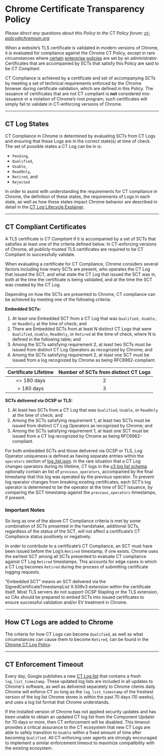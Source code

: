 # Chrome Certificate Transparency Policy
_Please direct any questions about this Policy to the CT Policy forum:
[ct-policy@chromium.org](https://groups.google.com/a/chromium.org/forum/#!forum/ct-policy)_

When a website’s TLS certificate is validated in modern versions of Chrome, it
is evaluated for compliance against the Chrome CT Policy, except in rare
circumstances where
[certain](https://cloud.google.com/docs/chrome-enterprise/policies/?policy=CertificateTransparencyEnforcementDisabledForCas)
[enterprise](https://cloud.google.com/docs/chrome-enterprise/policies/?policy=CertificateTransparencyEnforcementDisabledForLegacyCas)
[policies](https://cloud.google.com/docs/chrome-enterprise/policies/?policy=CertificateTransparencyEnforcementDisabledForUrls)
are set by an administrator. Certificates that are accompanied by SCTs that
satisfy this Policy are said to be *CT Compliant*.

CT Compliance is achieved by a certificate and set of accompanying SCTs by
meeting a set of technical requirements enforced by the Chrome browser during
certificate validation, which are defined in this Policy. The issuance of
certificates that are not CT compliant is **not** considered mis-issuance or a
violation of Chrome’s root program; such certificates will simply fail to
validate in CT-enforcing versions of Chrome.

---

## CT Log States
CT Compliance in Chrome is determined by evaluating SCTs from CT Logs and
ensuring that these Logs are in the correct state(s) at time of check. The set
of possible states a CT Log can be in is: 
* `Pending`,
* `Qualified`,
* `Usable`,
* `ReadOnly`, 
* `Retired`, and
* `Rejected` 

In order to assist with understanding the requirements for CT compliance in
Chrome, the definition of these states, the requirements of Logs in each state,
as well as how these states impact Chrome behavior are described in detail in
the [CT Log Lifecycle Explainer](log_states.md). 

---

## CT Compliant Certificates
A TLS certificate is *CT Compliant* if it is accompanied by a set of SCTs that
satisfies at least one of the criteria defined below. In CT-enforcing versions
of Chrome, all publicly-trusted TLS certificates are required to be CT Compliant
to successfully validate.

When evaluating a certificate for CT Compliance, Chrome considers several
factors including how many SCTs are present, who operates the CT Log that issued
the SCT, and what state the CT Log that issued the SCT was in, both at the time
the certificate is being validated, and at the time the SCT was created by the
CT Log.

Depending on how the SCTs are presented to Chrome, CT compliance can be achieved
by meeting one of the following criteria:

**Embedded SCTs:**
1. At least one Embedded SCT from a CT Log that was `Qualified,` `Usable,` or
   `ReadOnly` at the time of check; and
2. There are Embedded SCTs from at least N distinct CT Logs that were
   `Qualified`, `Usable`, `ReadOnly`, or `Retired` at the time of check, where N
   is defined in the following table; and
3. Among the SCTs satisfying requirement 2, at least two SCTs must be issued
   from distinct CT Log Operators as recognized by Chrome; and
4. Among the SCTs satisfying requirement 2, at least one SCT must be issued from
   a log recognized by Chrome as being RFC6962-compliant.

| Certificate Lifetime | Number of SCTs from distinct CT Logs |
|:---:|:---:|
| <= 180 days | 2 |
| > 180 days | 3 |

**SCTs delivered via OCSP or TLS:**
1. At least two SCTs from a CT Log that was `Qualified`, `Usable`, or `ReadOnly`
   at the time of check; and
2. Among the SCTs satisfying requirement 1, at least two SCTs must be issued
   from distinct CT Log Operators as recognized by Chrome; and
3. Among the SCTs satisfying requirement 1, at least one SCT must be issued from
   a CT log recognized by Chrome as being RFC6962-compliant.

For both embedded SCTs and those delivered via OCSP or TLS, Log Operator
uniqueness is defined as having separate entries within the `operators` section
of [log_list.json](log_lists.md). In the rare situation that a CT Log changes
operators during its lifetime, CT logs in the [v3 log list
schema](https://www.gstatic.com/ct/log_list/v3/log_list_schema.json) optionally
contain an list of `previous_operators`, accompanied by the final timestamp that
this log was operated by the previous operator. To prevent log operator changes
from breaking existing certificates, each SCT’s log operator is determined to be
the operator at the time of SCT issuance, by comparing the SCT timestamp against
the `previous_operators` timestamps, if present.

### Important Notes
So long as one of the above CT Compliance criteria is met by some combination of
SCTs presented in the handshake, additional SCTs, regardless of the status of
the SCT, will not affect a certificate’s CT Compliance status positively or
negatively.

In order to contribute to a certificate’s CT Compliance, an SCT must have been
issued before the Log’s `Retired` timestamp, if one exists. Chrome uses the
earliest SCT among all SCTs presented to evaluate CT compliance against CT Log
`Retired` timestamps. This accounts for edge cases in which a CT Log becomes
`Retired` during the process of submitting certificate logging requests.

"Embedded SCT" means an SCT delivered via the SignedCertificateTimestampList
X.509v3 extension within the certificate itself. Most TLS servers do not support
OCSP Stapling or the TLS extension, so CAs should be prepared to embed SCTs into
issued certificates to ensure successful validation and/or EV treatment in
Chrome.

---

## How CT Logs are added to Chrome
The criteria for how CT Logs can become `Qualified`, as well as what
circumstances can cause them to become `Retired`, can be found in the [Chrome CT
Log Policy](log_policy.md).

---

## CT Enforcement Timeout
Every day, Google publishes a new [CT Log list](log_lists.md) that contains a
fresh `log_list_timestamp`. These updated log lists are included in all
updates to Chrome's software, as well as delivered separately to Chrome clients
daily. Chrome will enforce CT so long as the `log_list_timestamp` of the
freshest version of the log list Chrome stores is within the past 70 days (10
weeks), and uses a log list format that Chrome understands.

If the installed version of Chrome has not applied security updates and has been
unable to obtain an updated CT log list from the Component Updater for 70 days
or more, then CT enforcement will be disabled. This timeout provides a critical
assurance to the CT ecosystem that new CT Logs are able to safely transition to
`Usable` within a fixed amount of time after becoming `Qualified`. All
CT-enforcing user agents are strongly encouraged to implement a similar
enforcement timeout to maximize compatibility with the existing ecosystem.
